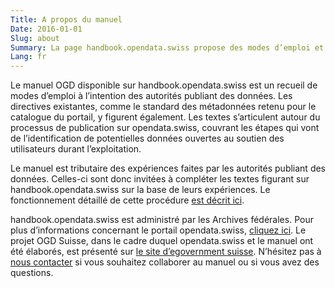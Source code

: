 ```yaml
---
Title: A propos du manuel
Date: 2016-01-01
Slug: about
Summary: La page handbook.opendata.swiss propose des modes d’emploi et des directives pour la publication de données sur opendata.swiss. Le manuel est conçu comme un Wiki - opendata.swiss et met à disposition des textes de base. Ces derniers sont ensuite complétés par les autorités publiant des données en fonction des expériences qu’elles ont faites.
Lang: fr
---
```


Le manuel OGD disponible sur handbook.opendata.swiss est un recueil de modes d’emploi à l’intention des autorités publiant des données. Les directives existantes, comme le standard des métadonnées retenu pour le catalogue du portail, y figurent également. Les textes s’articulent autour du processus de publication sur opendata.swiss, couvrant les étapes qui vont de l’identification de potentielles données ouvertes au soutien des utilisateurs durant l’exploitation.

Le manuel est tributaire des expériences faites par les autorités publiant des données. Celles-ci sont donc invitées à compléter les textes figurant sur handbook.opendata.swiss sur la base de leurs expériences. Le fonctionnement détaillé de cette procédure [est décrit ici](/fr/pages/contribute).

handbook.opendata.swiss est administré par les Archives fédérales. Pour plus d’informations concernant le portail opendata.swiss, [cliquez ici](https://opendata.swiss/fr/about/). Le projet OGD Suisse, dans le cadre duquel opendata.swiss et le manuel ont été élaborés, est présenté sur [le site d’egovernment suisse](https://www.egovernment.ch/fr/umsetzung/e-government-schweiz-2008-2015/open-government-data-schweiz/). N’hésitez pas à [nous contacter](mailto:opendata@bar.admin.ch) si vous souhaitez collaborer au manuel ou si vous avez des questions.
